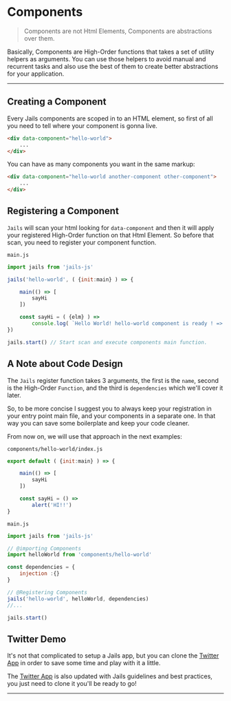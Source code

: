 # Components

> Components are not Html Elements, Components are abstractions over them.

Basically, Components are High-Order functions that takes a set of utility helpers as arguments.
You can use those helpers to avoid manual and recurrent tasks and also use the best of them to create better abstractions for your application.

---

## Creating a Component

Every Jails components are scoped in to an HTML element, so first of all you need to tell where your component is gonna live.

```html
<div data-component="hello-world">
    ...
</div>
```

You can have as many components you want in the same markup:

```html
<div data-component="hello-world another-component other-component">
    ...
</div>
```

## Registering a Component

`Jails` will scan your html looking for `data-component` and then it will apply your registered High-Order function on that Html Element. So before that scan, you need to register your component function.


`main.js`

```js
import jails from 'jails-js'

jails('hello-world', ( {init:main} ) => {

    main(() => [
        sayHi
    ])

    const sayHi = ( {elm} ) =>
        console.log( `Hello World! hello-world component is ready ! => ${elm}` )
})

jails.start() // Start scan and execute components main function.
```

## A Note about Code Design

The `Jails` register function takes 3 arguments, the first is the `name`, second is the High-Order `Function`, and the third is `dependencies` which we'll cover it later.

So, to be more concise I suggest you to always keep your registration in your entry point main file, and your components in a separate one. In that way you can save some boilerplate and keep your code cleaner.

From now on, we will use that approach in the next examples:


`components/hello-world/index.js`

```js
export default ( {init:main} ) => {

    main(() => [
        sayHi
    ])

    const sayHi = () =>
        alert('HI!!')
}
```

`main.js`

```js
import jails from 'jails-js'

// @importing Components
import helloWorld from 'components/hello-world'

const dependencies = {
    injection :{}
}

// @Registering Components
jails('hello-world', helloWorld, dependencies)
//...

jails.start()
```


## Twitter Demo

It's not that complicated to setup a Jails app, but you can clone the [Twitter App](https://github.com/jails-org/Demos/tree/master/Twitter) in order to save some time and play with it a little.

The [Twitter App](https://github.com/jails-org/Demos/tree/master/Twitter) is also updated with Jails guidelines and best practices, you just need to clone it you'll be ready to go!

---
